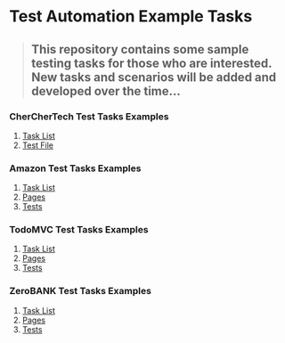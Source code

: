 # Test Automation Example Tasks
> ## This repository contains some sample testing tasks for those who are interested. New tasks and scenarios will be added and developed over the time...

### CherCherTech Test Tasks Examples
1. [Task List](https://github.com/esalkan/TestAutomationTasks/blob/master/src/test/java/com/cherchertech/Task)<br>
2. [Test File](https://github.com/esalkan/TestAutomationTasks/blob/master/src/test/java/com/cherchertech/CherCherTest.java)<br>

### Amazon Test Tasks Examples
1. [Task List](https://github.com/esalkan/TestAutomationTasks/blob/master/src/test/java/com/amazon/Tasks)<br>
2. [Pages](https://github.com/esalkan/TestAutomationTasks/tree/master/src/test/java/com/amazon/pages)<br>
3. [Tests](https://github.com/esalkan/TestAutomationTasks/tree/master/src/test/java/com/amazon/tests)<br>

### TodoMVC Test Tasks Examples
1. [Task List](https://github.com/esalkan/TestAutomationTasks/blob/master/src/test/java/com/todomvc/Taks)<br>
2. [Pages](https://github.com/esalkan/TestAutomationTasks/tree/master/src/test/java/com/todomvc/pages)<br>
3. [Tests](https://github.com/esalkan/TestAutomationTasks/tree/master/src/test/java/com/todomvc/tests)<br>

### ZeroBANK Test Tasks Examples
1. [Task List](https://github.com/esalkan/TestAutomationTasks/blob/master/src/test/java/com/zerobank/Tasks)<br>
2. [Pages](https://github.com/esalkan/TestAutomationTasks/tree/master/src/test/java/com/zerobank/pages)<br>
3. [Tests](https://github.com/esalkan/TestAutomationTasks/tree/master/src/test/java/com/zerobank/tests)<br>
